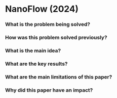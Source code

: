 # NanoFlow (2024)

### What is the problem being solved?


### How was this problem solved previously?


### What is the main idea?


### What are the key results?


### What are the main limitations of this paper?


### Why did this paper have an impact?
